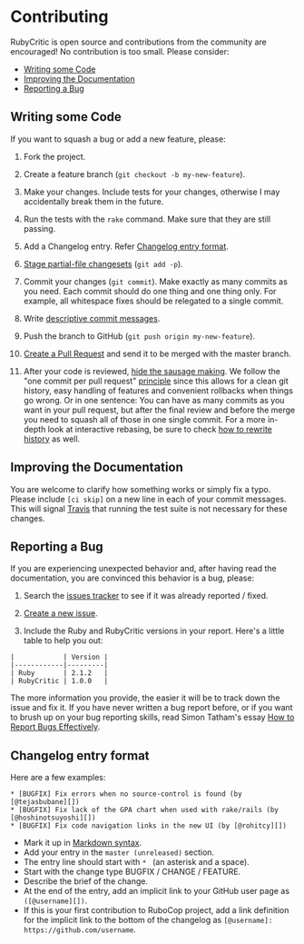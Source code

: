 Contributing
============

RubyCritic is open source and contributions from the community are encouraged! No contribution is too small. Please consider:

* [Writing some Code](#writing-some-code)
* [Improving the Documentation](#improving-the-documentation)
* [Reporting a Bug](#reporting-a-bug)

Writing some Code
-----------------

If you want to squash a bug or add a new feature, please:

1. Fork the project.

2. Create a feature branch (`git checkout -b my-new-feature`).

3. Make your changes. Include tests for your changes, otherwise I may accidentally break them in the future.

4. Run the tests with the `rake` command. Make sure that they are still passing.

5. Add a Changelog entry. Refer [Changelog entry format](#changelog-entry-format).

6. [Stage partial-file changesets] \(`git add -p`).

7. Commit your changes (`git commit`).
Make exactly as many commits as you need.
Each commit should do one thing and one thing only. For example, all whitespace fixes should be relegated to a single commit.

8. Write [descriptive commit messages].

9. Push the branch to GitHub (`git push origin my-new-feature`).

10. [Create a Pull Request] and send it to be merged with the master branch.

11. After your code is reviewed, [hide the sausage making]. We follow the "one commit per pull request" [principle](http://ndlib.github.io/practices/one-commit-per-pull-request/) since this allows for a clean git history, easy handling of features and convenient rollbacks when things go wrong. Or in one sentence: You can have as many commits as you want in your pull request, but after the final review and before the merge you need to squash all of those in one single commit.
For a more in-depth look at interactive rebasing, be sure to check [how to rewrite history] as well.

Improving the Documentation
---------------------------

You are welcome to clarify how something works or simply fix a typo. Please include `[ci skip]` on a new line in each of your commit messages. This will signal [Travis] that running the test suite is not necessary for these changes.

Reporting a Bug
---------------

If you are experiencing unexpected behavior and, after having read the documentation, you are convinced this behavior is a bug, please:

1. Search the [issues tracker] to see if it was already reported / fixed.

2. [Create a new issue].

3. Include the Ruby and RubyCritic versions in your report. Here's a little table to help you out:

  ```
  |            | Version |
  |------------|---------|
  | Ruby       | 2.1.2   |
  | RubyCritic | 1.0.0   |
  ```

  The more information you provide, the easier it will be to track down the issue and fix it.
  If you have never written a bug report before, or if you want to brush up on your bug reporting skills, read Simon Tatham's essay [How to Report Bugs Effectively].

[Stage partial-file changesets]: http://nuclearsquid.com/writings/git-add/
[descriptive commit messages]: http://tbaggery.com/2008/04/19/a-note-about-git-commit-messages.html
[Create a pull request]: https://help.github.com/articles/creating-a-pull-request
[hide the sausage making]: http://sethrobertson.github.io/GitBestPractices/#sausage
[how to rewrite history]: http://git-scm.com/book/en/Git-Tools-Rewriting-History#Changing-Multiple-Commit-Messages
[Travis]: https://travis-ci.org
[issues tracker]: https://github.com/whitesmith/rubycritic/issues
[Create a new issue]: https://github.com/whitesmith/rubycritic/issues/new
[How to Report Bugs Effectively]: http://www.chiark.greenend.org.uk/~sgtatham/bugs.html

Changelog entry format
------------------------

Here are a few examples:

```
* [BUGFIX] Fix errors when no source-control is found (by [@tejasbubane][])
* [BUGFIX] Fix lack of the GPA chart when used with rake/rails (by [@hoshinotsuyoshi][])
* [BUGFIX] Fix code navigation links in the new UI (by [@rohitcy][])
```

* Mark it up in [Markdown syntax](http://daringfireball.net/projects/markdown/syntax).
* Add your entry in the `master (unreleased)` section.
* The entry line should start with `* ` (an asterisk and a space).
* Start with the change type BUGFIX / CHANGE / FEATURE.
* Describe the brief of the change.
* At the end of the entry, add an implicit link to your GitHub user page as `([@username][])`.
* If this is your first contribution to RuboCop project, add a link definition for the implicit link to the bottom of the changelog as `[@username]: https://github.com/username`.
